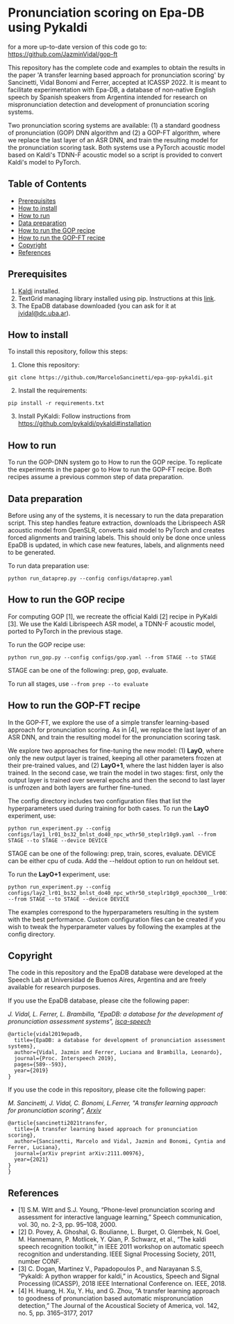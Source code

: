 # Pronunciation scoring on Epa-DB using Pykaldi

for a more up-to-date version of this code go to: https://github.com/JazminVidal/gop-ft

This repository has the complete code and examples to obtain the results in the paper 'A transfer learning based approach for pronunciation scoring' by Sancinetti, Vidal Bonomi and Ferrer, accepted at ICASSP 2022. It is meant to facilitate experimentation with Epa-DB, a database of non-native English speech by Spanish speakers from Argentina intended for research on mispronunciation detection and development of pronunciation scoring systems. 

Two pronunciation scoring systems are available: (1) a standard goodness of pronunciation (GOP) DNN algorithm and (2) a GOP-FT algorithm, where we replace the last layer of an ASR DNN, and train the resulting model for the pronunciation scoring task. Both systems use a PyTorch acoustic model based on Kaldi's TDNN-F acoustic model so a script is provided to convert Kaldi's model to PyTorch.


## Table of Contents
* [Prerequisites](#prerequisites)
* [How to install](#how-to-install)
* [How to run](#how-to-run)
* [Data preparation](#data-preparation)
* [How to run the GOP recipe](#how-to-run-the-GOP-recipe)
* [How to run the GOP-FT recipe](#how-to-run-the-GOP-FT-recipe)
* [Copyright](#copyright)
* [References](#references)

## Prerequisites
1. [Kaldi](http://kaldi-asr.org/) installed.
2. TextGrid managing library installed using pip. Instructions at this [link](https://pypi.org/project/praat-textgrids/).
3. The EpaDB database downloaded (you can ask for it at jvidal@dc.uba.ar). 

## How to install
To install this repository, follow this steps:

1. Clone this repository:
```
git clone https://github.com/MarceloSancinetti/epa-gop-pykaldi.git
```
2. Install the requirements:
```
pip install -r requirements.txt
```
3. Install PyKaldi:
Follow instructions from https://github.com/pykaldi/pykaldi#installation

## How to run
To run the GOP-DNN system go to How to run the GOP recipe. 
To replicate the experiments in the paper go to How to run the GOP-FT recipe. 
Both recipes assume a previous common step of data preparation. 

## Data preparation
Before using any of the systems, it is necessary to run the data preparation script. This step handles feature extraction, downloads the Librispeech ASR acoustic model from OpenSLR, converts said model to PyTorch and creates forced alignments and training labels. This should only be done once unless EpaDB is updated, in which case new features, labels, and alignments need to be generated.

To run data preparation use:
```
python run_dataprep.py --config configs/dataprep.yaml
```

## How to run the GOP recipe
For computing GOP [1], we recreate the official Kaldi [2] recipe in PyKaldi [3]. We use the Kaldi Librispeech ASR model, a TDNN-F acoustic model, ported to PyTorch in the previous stage. 

To run the GOP recipe use:
```
python run_gop.py --config configs/gop.yaml --from STAGE --to STAGE
```
STAGE can be one of the following: prep, gop, evaluate.

To run all stages, use ``` --from prep --to evaluate ```

## How to run the GOP-FT recipe
In the GOP-FT, we explore the use of a simple transfer learning-based approach for pronunciation scoring. As in [4], we replace the last layer of an ASR DNN, and train the resulting model for the pronunciation scoring task.

We explore two approaches for fine-tuning the new model: (1) **LayO**, where only the new output layer is trained, keeping all other parameters frozen at their pre-trained values, and (2) **LayO+1**, where the last hidden layer is also trained. In the second case, we train the model in two stages: first, only the output layer is trained over several epochs and then the second to last layer is unfrozen and both layers are further fine-tuned.

The config directory includes two configuration files that list the hyperparameters used during training for both cases. 
To run the **LayO** experiment, use: 
```
python run_experiment.py --config configs/lay1_lr01_bs32_bnlst_do40_npc_wthr50_steplr10g9.yaml --from STAGE --to STAGE --device DEVICE
```
STAGE can be one of the following: prep, train, scores, evaluate.
DEVICE can be either cpu of cuda.
Add the --heldout option to run on heldout set.

To run the **LayO+1** experiment, use:
```
python run_experiment.py --config configs/lay2_lr01_bs32_bnlst_do40_npc_wthr50_steplr10g9_epoch300__lr001_steplr10g9.yaml  --from STAGE --to STAGE --device DEVICE
```
The examples correspond to the hyperparameters resulting in the system with the best performance. Custom configuration files can be created if you wish to tweak the hyperparameter values by following the examples at the config directory. 


## Copyright
The code in this repository and the EpaDB database were developed at the Speech Lab at Universidad de Buenos Aires, Argentina and are freely available for research purposes. 

If you use the EpaDB database, please cite the following paper:

*J. Vidal, L. Ferrer, L. Brambilla, "EpaDB: a database for the development of pronunciation assessment systems", [isca-speech](https://www.isca-speech.org/archive/Interspeech_2019/abstracts/1839.html)*

```
@article{vidal2019epadb,
  title={EpaDB: a database for development of pronunciation assessment systems},
  author={Vidal, Jazmin and Ferrer, Luciana and Brambilla, Leonardo},
  journal={Proc. Interspeech 2019},
  pages={589--593},
  year={2019}
}
```

If you use the code in this repository, please cite the following paper:

*M. Sancinetti, J. Vidal, C. Bonomi, L.Ferrer, "A transfer learning approach for pronunciation scoring", [Arxiv](https://arxiv.org/pdf/2111.00976.pdf)*

```
@article{sancinetti2021transfer,
  title={A transfer learning based approach for pronunciation scoring},
  author={Sancinetti, Marcelo and Vidal, Jazmin and Bonomi, Cyntia and Ferrer, Luciana},
  journal={arXiv preprint arXiv:2111.00976},
  year={2021}
}
}
```

## References
* [1] S.M. Witt and S.J. Young, “Phone-level pronunciation scoring and assessment for interactive language learning,” Speech
communication, vol. 30, no. 2-3, pp. 95–108, 2000.
* [2] D. Povey, A. Ghoshal, G. Boulianne, L. Burget, O. Glembek, N. Goel, M. Hannemann, P. Motlicek, Y. Qian, P. Schwarz, et al., “The kaldi speech     recognition toolkit,” in IEEE 2011 workshop on automatic speech recognition and understanding. IEEE Signal Processing Society, 2011, number CONF.
* [3] C. Dogan, Martinez V., Papadopoulos P., and Narayanan S.S, “Pykaldi: A python wrapper for kaldi,” in Acoustics, Speech and Signal Processing (ICASSP), 2018 IEEE International
Conference on. IEEE, 2018.
* [4] H. Huang, H. Xu, Y. Hu, and G. Zhou, “A transfer learning approach to goodness of pronunciation based automatic mispronunciation detection,” The Journal of the Acoustical Society of
America, vol. 142, no. 5, pp. 3165–3177, 2017






